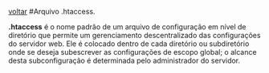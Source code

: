 [voltar](https://github.com/gustavomathias/musicall/blob/master/documentacao/README.md)
#Arquivo .htaccess.

**.htaccess** é o nome padrão de um arquivo de configuração em nível de diretório que permite um gerenciamento descentralizado das configurações do servidor web. Ele é colocado dentro de cada diretório ou subdiretório onde se deseja subescrever as configurações de escopo global; o alcance desta subconfiguração é determinada pelo administrador do servidor.